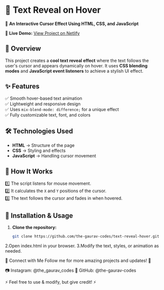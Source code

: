 # 🎨 Text Reveal on Hover  

🚀 **An Interactive Cursor Effect Using HTML, CSS, and JavaScript**  

🔗 **Live Demo:** [View Project on Netlify](https://text-reveal-on-hove.netlify.app/)  

## 📌 Overview  
This project creates a **cool text reveal effect** where the text follows the user's cursor and appears dynamically on hover. It uses **CSS blending modes** and **JavaScript event listeners** to achieve a stylish UI effect.  

## ✨ Features  
✅ Smooth hover-based text animation  
✅ Lightweight and responsive design  
✅ Uses `mix-blend-mode: difference;` for a unique effect  
✅ Fully customizable text, font, and colors  

## 🛠️ Technologies Used  
- **HTML** → Structure of the page  
- **CSS** → Styling and effects  
- **JavaScript** → Handling cursor movement  

## 🎯 How It Works  
1️⃣ The script listens for mouse movement.  
2️⃣ It calculates the `X` and `Y` positions of the cursor.  
3️⃣ The text follows the cursor and fades in when hovered.  

## 🚀 Installation & Usage  
1. **Clone the repository:**  
   ```sh
   git clone https://github.com/the-gaurav-codes/text-reveal-hover.git
2.Open index.html in your browser.
3.Modify the text, styles, or animation as needed.


📲 Connect with Me
Follow me for more amazing projects and updates! 🚀

📷 Instagram: @the_gaurav_codes
🐙 GitHub: @the-gaurav-codes

⚡ Feel free to use & modify, but give credit! ⚡
